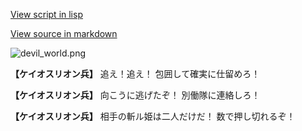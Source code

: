 [View script in lisp](../scripts/100304031.txt)

[View source in markdown](100304031.md)

![devil_world.png](../images/backgrounds/devil_world.png)

**【ケイオスリオン兵】**
追え！追え！
包囲して確実に仕留めろ！

**【ケイオスリオン兵】**
向こうに逃げたぞ！
別働隊に連絡しろ！

**【ケイオスリオン兵】**
相手の斬ル姫は二人だけだ！
数で押し切れるぞ！